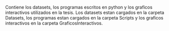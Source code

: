 Contiene los datasets, los programas escritos en python y los graficos interactivos utilizados en la tesis. Los datasets estan cargados en la carpeta Datasets, los programas estan cargados en la carpeta Scripts y los graficos interactivos en la carpeta GraficosInteractivos.
